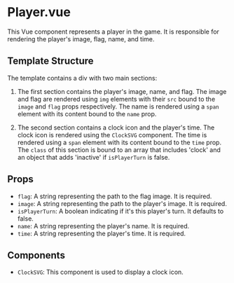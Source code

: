 # Player.vue

This Vue component represents a player in the game. It is responsible for rendering the player's image, flag, name, and time.

## Template Structure

The template contains a div with two main sections:

1. The first section contains the player's image, name, and flag. The image and flag are rendered using `img` elements with their `src` bound to the `image` and `flag` props respectively. The name is rendered using a `span` element with its content bound to the `name` prop.

2. The second section contains a clock icon and the player's time. The clock icon is rendered using the `ClockSVG` component. The time is rendered using a `span` element with its content bound to the `time` prop. The `class` of this section is bound to an array that includes 'clock' and an object that adds 'inactive' if `isPlayerTurn` is false.

## Props

- `flag`: A string representing the path to the flag image. It is required.
- `image`: A string representing the path to the player's image. It is required.
- `isPlayerTurn`: A boolean indicating if it's this player's turn. It defaults to false.
- `name`: A string representing the player's name. It is required.
- `time`: A string representing the player's time. It is required.

## Components

- `ClockSVG`: This component is used to display a clock icon.
